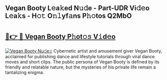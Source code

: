 ## Vegan Booty L𝚎a𝚔ed N𝚞𝚍e - Part-UDR Vi𝚍𝚎o L𝚎a𝚔s - H𝚘𝚝 O𝚗𝚕yf𝚊ns P𝚑𝚘tos Q2MbO

# <h2><a href="http://kf7b1us.oniu.top/?m=Vegan+Booty">🔗👉 🔴 Vegan Booty P𝚑ot𝚘𝚜 V𝚒d𝚎o</a></h2>

[![Vegan Booty Nu𝚍e𝚜](https://i.imgur.com/0qMVB7G.gif)](http://kf7b1us.oniu.top/?m=Vegan+Booty)
Cybernetic artist and amusement giver Vegan Booty, acclaimed for publishing dance and lifestyle tutorials through viral dance moves and short clips. The public persona of Vegan Booty is defined by its friendly and relatable nature, but the mysteries of his private life remain a tantalizing enigma.  

